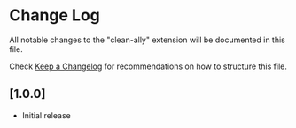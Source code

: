 # Change Log

All notable changes to the "clean-ally" extension will be documented in this file.

Check [Keep a Changelog](http://keepachangelog.com/) for recommendations on how to structure this file.

## [1.0.0]

- Initial release